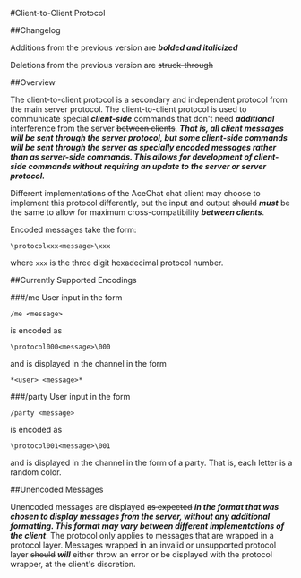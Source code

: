 #Client-to-Client Protocol

##Changelog

Additions from the previous version are __*bolded and italicized*__

Deletions from the previous version are ~~struck-through~~

##Overview

The client-to-client protocol is a secondary and independent protocol from the
main server protocol. The client-to-client protocol is used to communicate
special __*client-side*__ commands that don't need __*additional*__
interference from the server ~~between clients~~. __*That is, all client
messages will be sent through the server protocol, but some client-side
commands will be sent through the server as specially encoded messages rather
than as server-side commands.  This allows for development of client-side
commands without requiring an update to the server or server protocol.*__

Different implementations of the AceChat chat client may choose to implement
this protocol differently, but the input and output ~~should~~ __*must*__ be the
same to allow for maximum cross-compatibility __*between clients*__.

Encoded messages take the form:
```
\protocolxxx<message>\xxx
```
where `xxx` is the three digit hexadecimal protocol number.

##Currently Supported Encodings

###/me
User input in the form
```
/me <message>
```
is encoded as
```
\protocol000<message>\000
```
and is displayed in the channel in the form
```
*<user> <message>*
```

###/party
User input in the form
```
/party <message>
```
is encoded as 
```
\protocol001<message>\001
```
and is displayed in the channel in the form of a party. That is, 
each letter is a random color.

##Unencoded Messages

Unencoded messages are displayed ~~as expected~~ __*in the format that was
chosen to display messages from the server, without any additional
formatting. This format may vary between different implementations of the
client*__. The protocol only applies to messages that are wrapped in a
protocol layer. Messages wrapped in an invalid or unsupported protocol layer
~~should~~ __*will*__ either throw an error or be displayed with the protocol
wrapper, at the client's discretion.
